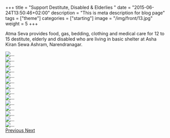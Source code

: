 +++
title = "Support Destitute, Disabled & Elderlies "
date = "2015-06-24T13:50:46+02:00"
description = "This is meta description for blog page"
tags = ["theme"]
categories = ["starting"]
image = "/img/front/13.jpg"
weight = 5
+++

Atma Seva provides food, gas, bedding, clothing and medical care for 12 to 15 destitute, elderly and disabled who are living in basic shelter at Asha Kiran Sewa Ashram, Narendranagar.


<div id="carouselExampleControls" class="carousel slide" data-ride="carousel" >
            <div class="carousel-inner">
              <div class="carousel-item active">
                <img src="/img/Support Destitute, Disabled & Elderlies/1.jpg" class="d-block center-image" alt="...">
              </div> 
              <div class="carousel-item"> 
                <img src="/img/Support Destitute, Disabled & Elderlies/2.jpg" class="d-block center-image" alt="...">
              </div>
               <div class="carousel-item"> 
                <img src="/img/Support Destitute, Disabled & Elderlies/3.jpg" class="d-block center-image" alt="...">
              </div>
               <div class="carousel-item"> 
                <img src="/img/Support Destitute, Disabled & Elderlies/4.jpg" class="d-block center-image" alt="...">
              </div>
               <div class="carousel-item"> 
                <img src="/img/Support Destitute, Disabled & Elderlies/5.jpg" class="d-block center-image" alt="...">
              </div>
               <div class="carousel-item"> 
                <img src="/img/Support Destitute, Disabled & Elderlies/6.jpg" class="d-block center-image" alt="...">
              </div>
               <div class="carousel-item"> 
                <img src="/img/Support Destitute, Disabled & Elderlies/7.jpg" class="d-block center-image" alt="...">
              </div>
               <div class="carousel-item"> 
                <img src="/img/Support Destitute, Disabled & Elderlies/8.jpg" class="d-block center-image" alt="...">
              </div>
               <div class="carousel-item"> 
                <img src="/img/Support Destitute, Disabled & Elderlies/9.jpg" class="d-block center-image" alt="...">
              </div>
             <div class="carousel-item"> 
                <img src="/img/Support Destitute, Disabled & Elderlies/10.jpg" class="d-block center-image" alt="...">
              </div>
               <div class="carousel-item"> 
                <img src="/img/Support Destitute, Disabled & Elderlies/11.jpg" class="d-block center-image" alt="...">
              </div>
               <div class="carousel-item"> 
                <img src="/img/Support Destitute, Disabled & Elderlies/12.jpg" class="d-block center-image" alt="...">
              </div>
               <div class="carousel-item"> 
                <img src="/img/Support Destitute, Disabled & Elderlies/13.jpg" class="d-block center-image" alt="...">
              </div>
               <div class="carousel-item"> 
                <img src="/img/Support Destitute, Disabled & Elderlies/14.jpg" class="d-block center-image" alt="...">
              </div>
                <!--end-->
            <a class="carousel-control-prev" href="#carouselExampleControls" role="button" data-slide="prev">
              <span class="carousel-control-prev-icon" aria-hidden="true"></span>
              <span class="sr-only">Previous</span>
            </a>
            <a class="carousel-control-next" href="#carouselExampleControls" role="button" data-slide="next">
              <span class="carousel-control-next-icon" aria-hidden="true"></span>
              <span class="sr-only">Next</span>
            </a>
          </div>
